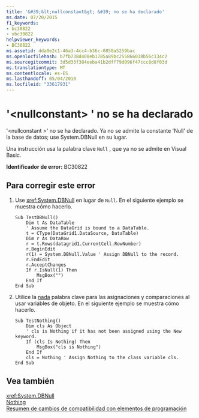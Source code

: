 ```yaml
---
title: '&#39;&lt;nullconstant&gt; &#39; no se ha declarado'
ms.date: 07/20/2015
f1_keywords:
- bc30822
- vbc30822
helpviewer_keywords:
- BC30822
ms.assetid: dda0e2c1-46a3-4cc4-b36c-0858a5259bac
ms.openlocfilehash: b7fb738d408eb1785a89bc255866038b56c134c2
ms.sourcegitcommit: 3d5d33f384eeba41b2dff79d096f47ccc8d8f03d
ms.translationtype: MT
ms.contentlocale: es-ES
ms.lasthandoff: 05/04/2018
ms.locfileid: "33617931"
---
```

# <a name="39ltnullconstantgt39-is-not-declared"></a>&#39;&lt;nullconstant&gt; &#39; no se ha declarado
'\<nullconstant >' no se ha declarado. Ya no se admite la constante 'Null' de la base de datos; use System.DBNull en su lugar.  
  
 Una instrucción usa la palabra clave `Null` , que ya no se admite en Visual Basic.  
  
 **Identificador de error:** BC30822  
  
## <a name="to-correct-this-error"></a>Para corregir este error  
  
1.  Use <xref:System.DBNull> en lugar de `Null`. En el siguiente ejemplo se muestra cómo hacerlo.  
  
    ```  
    Sub TestDBNull()  
        Dim t As DataTable  
        ' Assume the DataGrid is bound to a DataTable.  
        t = CType(DataGrid1.DataSource, DataTable)  
        Dim r As DataRow  
        r = t.Rows(datagrid1.CurrentCell.RowNumber)  
        r.BeginEdit  
        r(1) = System.DBNull.Value ' Assign DBNull to the record.  
        r.EndEdit  
        r.AcceptChanges  
        If r.IsNull(1) Then  
            MsgBox("")  
        End If  
    End Sub  
    ```  
  
2.  Utilice la [nada](../../visual-basic/language-reference/nothing.md) palabra clave para las asignaciones y comparaciones al usar variables de objeto. En el siguiente ejemplo se muestra cómo hacerlo.  
  
    ```  
    Sub TestNothing()  
        Dim cls As Object  
        ' cls is Nothing if it has not been assigned using the New keyword.  
        If (cls Is Nothing) Then  
            MsgBox("cls is Nothing")  
        End If  
        cls = Nothing ' Assign Nothing to the class variable cls.  
    End Sub  
    ```  
  
## <a name="see-also"></a>Vea también  
 <xref:System.DBNull>  
 [Nothing](../../visual-basic/language-reference/nothing.md)  
 [Resumen de cambios de compatibilidad con elementos de programación](http://msdn.microsoft.com/library/0483590a-6309-449c-a2fa-effa26a03b95)
